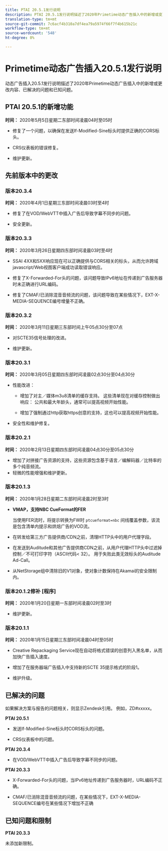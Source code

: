 ```yaml
---
title: PTAI 20.5.1发行说明
description: PTAI 20.5.1发行说明描述了2020年Primetime动态广告插入中的新增或变更、已解决和已知问题。
translation-type: tm+mt
source-git-commit: 7c6acf4b310a7df4ea79a5974f66f7f4b615b21c
workflow-type: tm+mt
source-wordcount: '548'
ht-degree: 0%

---
```



# Primetime动态广告插入20.5.1发行说明

动态广告插入20.5.1发行说明描述了2020年Primetime动态广告插入中的新增或更改内容、已解决的问题和已知问题。

## PTAI 20.5.1的新增功能

**时间：** 2020年5月5日星期二东部时间凌晨04时至05时

* 修复了一个问题，以确保在发送If-Modified-Sine标头时提供正确的CORS标头。

* CRS仪表板的错误修复。

* 维护更新。

## 先前版本中的更改

### 版本20.3.4

**时间：** 2020年4月1日星期三东部时间凌晨03时至4时

* 修复了在VOD/WebVTT中插入广告后导致字幕不同步的问题。

* 安全更新。

### 版本20.3.3

**时间：** 2020年3月26日星期四东部时间凌晨03时至4时

* SSAI 4XX和5XX响应现在可以正确提供与CORS相关的标头，从而允许跨域javascript/Web视图客户端成功读取错误响应。

* 修复了X-Forwarded-For头的问题，该问题导致IPv6地址在传递到广告服务器时未正确进行URL编码。

* 修复了CMAF/已消除混音音频流的问题，该问题导致在某些情况下，EXT-X-MEDIA-SEQUENCE编号增量不正确。

### 版本20.3.2

**时间：** 2020年3月11日星期三东部时间上午05点30分至07点

* 对SCTE35信号处理的改进。

* 维护更新。

### 版本20.3.1

**时间：** 2020年3月05日星期四东部时间凌晨02点30分至04点30分

* 性能改进：

   * 增加了对主／媒体m3u8清单的缓存支持。 这些清单现在对缓存控制做出响应： 公共和最大年龄头，通常可以提高视频开始性能。

   * 增加了强制通过http获取https创意的支持，这也可以提高视频开始性能。

* 安全性和维护修复。

### 版本20.2.1

**时间：** 2020年2月13日星期四东部时间凌晨04点30分至05点30分

* 增加了对拼接广告资源的支持，这些资源包含基于语言／编解码器／比特率的多个纯音频流。
* 轻微的性能增强和维护更新。

### 版本20.1.3

**时间：** 2020年1月28日星期二东部时间凌晨2时至3时

* **VMAP，支持NBC CueFormat的FER**

   当使用FER流时，将提示转换为FW时 `ptcueformat=nbc` 间线覆盖参数，该流是包含清单内提示和烘焙广告的VOD流。

* 在转发给第三方广告提供商/CDN之前，清理HTTP头中的用户代理字段。

* 在发送到Auditude和其他广告提供商CDN之前，从用户代理HTTP头中过滤掉控制／不可打印字符（ASCII代码&lt; 32）。 用于失败此类无效标头的Auditude Ad-Call。

* 从NetStorage组中清除旧的V1对象，使对象计数保持在Akamai的安全限制内。

### 版本20.1.2修补 [程序]

**时间：** 2020年1月20日星期一东部时间凌晨02时至3时

* 维护更新。

### 版本20.1.1

**时间：** 2020年1月15日星期三东部时间凌晨04时至05时

* Creative Repackaging Service现在自动将格式错误的创意列入黑名单，从而加快广告插入速度。

* 增加了在服务器端广告插入中支持新的SCTE 35提示格式的阶段1。

* 维护升级。

## 已解决的问题

如果解决方案与报告的问题相关，则显示Zendesk引用。 例如，ZD#xxxxx。

**PTAI 20.5.1**

* 发送If-Modified-Sine标头时CORS标头的问题。

* CRS仪表板中的问题。

**PTAI 20.3.4**

* 在VOD/WebVTT中插入广告后导致字幕不同步的问题。

**PTAI 20.3.3**

* X-Forwarded-For头的问题，当IPv6地址传递到广告服务器时，URL编码不正确。

* CMAF/已消除混音音频流的问题，在某些情况下，EXT-X-MEDIA-SEQUENCE编号在某些情况下增加不正确

## 已知问题和限制

**PTAI 20.3.3**

未添加新限制。

